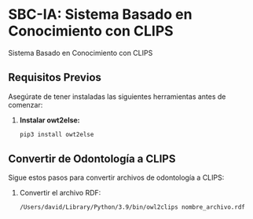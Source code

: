 # SBC-IA: Sistema Basado en Conocimiento con CLIPS

Sistema Basado en Conocimiento con CLIPS

## Requisitos Previos

Asegúrate de tener instaladas las siguientes herramientas antes de comenzar:

1. **Instalar owt2else:**
   ```bash
   pip3 install owt2else

## Convertir de Odontología a CLIPS

Sigue estos pasos para convertir archivos de odontología a CLIPS:

1. Convertir el archivo RDF:
   ```bash
   /Users/david/Library/Python/3.9/bin/owl2clips nombre_archivo.rdf
